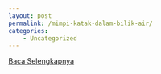 ```yaml
---
layout: post
permalink: /mimpi-katak-dalam-bilik-air/
categories:
    - Uncategorized
---
```


[Baca Selengkapnya](/03)
